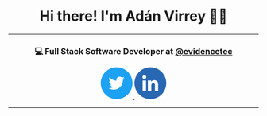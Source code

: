<div align="center">
  <h1>Hi there! I'm Adán Virrey 🧑‍💻</h1>

  <hr/>

  <h3>💻 Full Stack Software Developer at <a href="https://twitter.com/evidencetec">@evidencetec</a></h3>

  <div>
    <a href="https://twitter.com/webusaurio">
      <img src="./assets/twitter.svg" />
    </a>
    <a href="https://www.linkedin.com/in/adanvirrey/">
      <img src="./assets/linkedin.svg" />
    </a>
  </div>
</div>

<hr />
